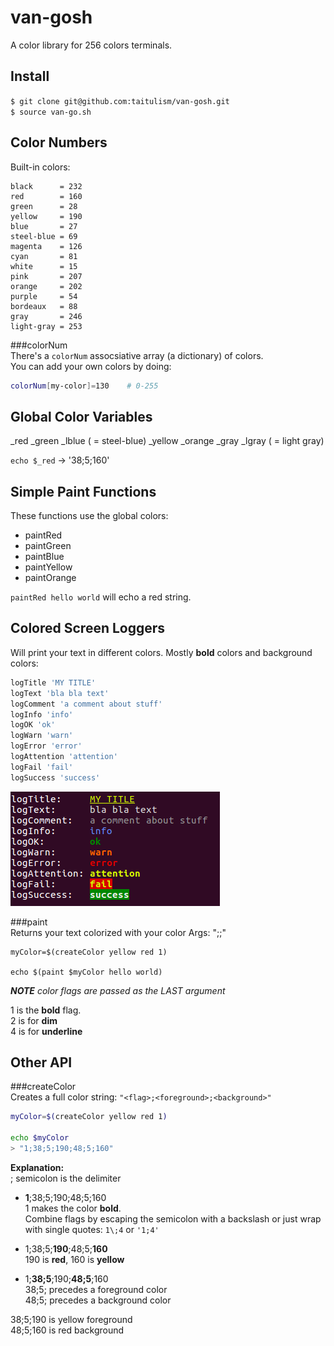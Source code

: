 van-gosh
========
A color library for 256 colors terminals.



Install
-------
`$ git clone git@github.com:taitulism/van-gosh.git`  
`$ source van-go.sh`



Color Numbers
-------------
Built-in colors:
```
black      = 232
red        = 160
green      = 28
yellow     = 190
blue       = 27
steel-blue = 69
magenta    = 126
cyan       = 81
white      = 15
pink       = 207
orange     = 202
purple     = 54
bordeaux   = 88
gray       = 246
light-gray = 253
```


###colorNum  
There's a `colorNum` assocsiative array (a dictionary) of colors.  
You can add your own colors by doing: 
```sh
colorNum[my-color]=130    # 0-255
```


Global Color Variables
----------------------
_red
_green
_lblue  ( = steel-blue)
_yellow
_orange
_gray
_lgray ( = light gray)

`echo $_red` -> '38;5;160'



Simple Paint Functions
----------------------
These functions use the global colors:
* paintRed
* paintGreen
* paintBlue
* paintYellow
* paintOrange

`paintRed hello world` will echo a red string.



Colored Screen Loggers
----------------------
Will print your text in different colors. Mostly **bold** colors and background colors:
```sh
logTitle 'MY TITLE'
logText 'bla bla text'
logComment 'a comment about stuff'
logInfo 'info'
logOK 'ok'
logWarn 'warn'
logError 'error'
logAttention 'attention'
logFail 'fail'
logSuccess 'success'
```
![loggers examples](https://raw.githubusercontent.com/taitulism/van-gosh/master/logs-example.png)



###paint  
Returns your text colorized with your color
Args: "<foreground>;<background>;<flag>"
```
myColor=$(createColor yellow red 1)

echo $(paint $myColor hello world)
```
***NOTE** color flags are passed as the LAST argument*

1 is the **bold** flag.  
2 is for **dim**  
4 is for __underline__



Other API
---------
###createColor  
Creates a full color string: `"<flag>;<foreground>;<background>"`
```sh
myColor=$(createColor yellow red 1)

echo $myColor
> "1;38;5;190;48;5;160"
```
**Explanation:**  
; semicolon is the delimiter  

* **1**;38;5;190;48;5;160  
1 makes the color **bold**.  
Combine flags by escaping the semicolon with a backslash or just wrap with single quotes: `1\;4` or `'1;4'`

* 1;38;5;**190**;48;5;**160**    
190 is **red**, 160 is **yellow**

* 1;**38;5**;190;**48;5**;160  
38;5; precedes a foreground color  
48;5; precedes a background color

38;5;190 is yellow foreground  
48;5;160 is red background




